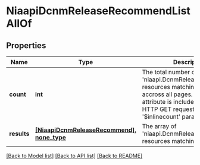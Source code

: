 # NiaapiDcnmReleaseRecommendListAllOf

## Properties
Name | Type | Description | Notes
------------ | ------------- | ------------- | -------------
**count** | **int** | The total number of &#39;niaapi.DcnmReleaseRecommend&#39; resources matching the request, accross all pages. The &#39;Count&#39; attribute is included when the HTTP GET request includes the &#39;$inlinecount&#39; parameter. | [optional] 
**results** | [**[NiaapiDcnmReleaseRecommend], none_type**](NiaapiDcnmReleaseRecommend.md) | The array of &#39;niaapi.DcnmReleaseRecommend&#39; resources matching the request. | [optional] 

[[Back to Model list]](../README.md#documentation-for-models) [[Back to API list]](../README.md#documentation-for-api-endpoints) [[Back to README]](../README.md)


